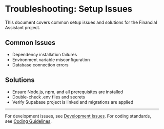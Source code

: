 # Troubleshooting: Setup Issues

This document covers common setup issues and solutions for the Financial Assistant project.

## Common Issues
- Dependency installation failures
- Environment variable misconfiguration
- Database connection errors

## Solutions
- Ensure Node.js, npm, and all prerequisites are installed
- Double-check .env files and secrets
- Verify Supabase project is linked and migrations are applied

---

For development issues, see [Development Issues](./development.md).
For coding standards, see [Coding Guidelines](../CODING_GUIDELINES.md). 
